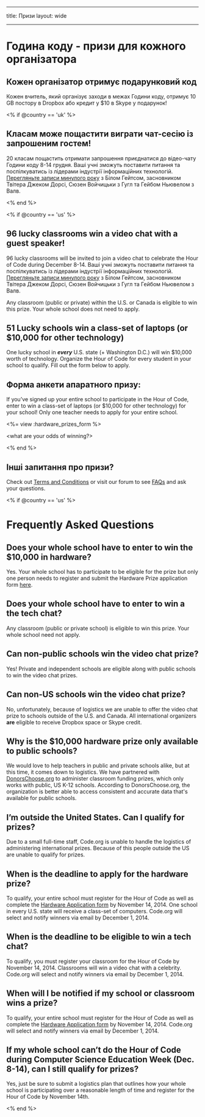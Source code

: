 * * *

title: Призи layout: wide

* * *

# Година коду - призи для кожного організатора

## Кожен організатор отримує подарунковий код

Кожен вчитель, який організує заходи в межах Години коду, отримує 10 GB постору в Dropbox або кредит у $10 в Skype у подарунок!

<% if @country == 'uk' %>

## Класам може пощастити виграти чат-сесію із запрошеним гостем!

20 класам пощастить отримати запрошення приєднатися до відео-чату Години коду 8-14 грудня. Ваші учні зможуть поставити питання та поспілкуватись із лідерами індустрії інформаційних технологій. [Перегляньте записи минулого року](http://www.youtube.com/playlist?list=PLzdnOPI1iJNckJ81gRpJe5mR7imAHDl9a) з Білом Гейтсом, засновником Твітера Джеком Дорсі, Сюзен Войчицьки з Гугл та Гейбом Ньювелом з Валв.

<% end %>

<% if @country == 'us' %>

## 96 lucky classrooms win a video chat with a guest speaker!

96 lucky classrooms will be invited to join a video chat to celebrate the Hour of Code during December 8-14. Ваші учні зможуть поставити питання та поспілкуватись із лідерами індустрії інформаційних технологій. [Перегляньте записи минулого року](http://www.youtube.com/playlist?list=PLzdnOPI1iJNckJ81gRpJe5mR7imAHDl9a) з Білом Гейтсом, засновником Твітера Джеком Дорсі, Сюзен Войчицьки з Гугл та Гейбом Ньювелом з Валв.

Any classroom (public or private) within the U.S. or Canada is eligible to win this prize. Your whole school does not need to apply.

## 51 Lucky schools win a class-set of laptops (or $10,000 for other technology)

One lucky school in ***every*** U.S. state (+ Washington D.C.) will win $10,000 worth of technology. Organize the Hour of Code for every student in your school to qualify. Fill out the form below to apply.

## Форма анкети апаратного призу:

If you’ve signed up your entire school to participate in the Hour of Code, enter to win a class-set of laptops (or $10,000 for other technology) for your school! Only one teacher needs to apply for your entire school.

<%= view :hardware_prizes_form %>

<what are your odds of winning?>

<see a list of all schools signed up for the hour code in your state. one public k-12 school every u.s. state will win class-set laptops.>

<% end %>

## Інші запитання про призи?

Check out [Terms and Conditions](<%= hoc_uri('/prizes-terms') %>) or visit our forum to see [FAQs](http://support.code.org) and ask your questions.

<% if @country == 'us' %>

# Frequently Asked Questions

## Does your whole school have to enter to win the $10,000 in hardware?

Yes. Your whole school has to participate to be eligible for the prize but only one person needs to register and submit the Hardware Prize application form [here](<%= hoc_uri('/prizes') %>).

## Does your whole school have to enter to win a the tech chat?

Any classroom (public or private school) is eligible to win this prize. Your whole school need not apply.

## Can non-public schools win the video chat prize?

Yes! Private and independent schools are eligible along with public schools to win the video chat prizes.

## Can non-US schools win the video chat prize?

No, unfortunately, because of logistics we are unable to offer the video chat prize to schools outside of the U.S. and Canada. All international organizers **are** eligible to receive Dropbox space or Skype credit.

## Why is the $10,000 hardware prize only available to public schools?

We would love to help teachers in public and private schools alike, but at this time, it comes down to logistics. We have partnered with [DonorsChoose.org](http://donorschoose.org) to administer classroom funding prizes, which only works with public, US K-12 schools. According to DonorsChoose.org, the organization is better able to access consistent and accurate data that's available for public schools.

## I’m outside the United States. Can I qualify for prizes?

Due to a small full-time staff, Code.org is unable to handle the logistics of administering international prizes. Because of this people outside the US are unable to qualify for prizes.

## When is the deadline to apply for the hardware prize?

To qualify, your entire school must register for the Hour of Code as well as complete the [Hardware Application form](<%= hoc_uri('/prizes') %>) by November 14, 2014. One school in every U.S. state will receive a class-set of computers. Code.org will select and notify winners via email by December 1, 2014.

## When is the deadline to be eligible to win a tech chat?

To qualify, you must register your classroom for the Hour of Code by November 14, 2014. Classrooms will win a video chat with a celebrity. Code.org will select and notify winners via email by December 1, 2014.

## When will I be notified if my school or classroom wins a prize?

To qualify, your entire school must register for the Hour of Code as well as complete the [Hardware Application form](<%= hoc_uri('/prizes') %>) by November 14, 2014. Code.org will select and notify winners via email by December 1, 2014.

## If my whole school can’t do the Hour of Code during Computer Science Education Week (Dec. 8-14), can I still qualify for prizes?

Yes, just be sure to submit a logistics plan that outlines how your whole school is participating over a reasonable length of time and register for the Hour of Code by November 14th.

<% end %>